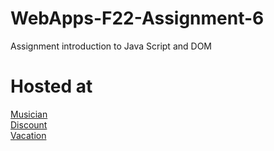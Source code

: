 # WebApps-F22-Assignment-6
Assignment introduction to Java Script and DOM
# Hosted at 
[Musician](https://44-563-web-apps-f22.github.io/44563-webapps-assignment-6-harithareddy630/musician.html)<br>
[Discount](https://44-563-web-apps-f22.github.io/44563-webapps-assignment-6-harithareddy630/discount.html)<br>
[Vacation](https://44-563-web-apps-f22.github.io/44563-webapps-assignment-6-harithareddy630/vacation.html)<br>  
